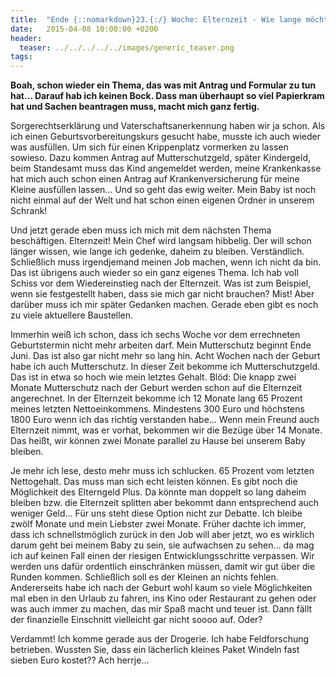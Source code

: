 ```yaml
---
title:  "Ende {::nomarkdown}23.{:/} Woche: Elternzeit - Wie lange möchte ich zu Hause bleiben?"
date:   2015-04-08 10:00:00 +0200
header:
  teaser: ../../../../../images/generic_teaser.png
tags:
---
```

**Boah, schon wieder ein Thema, das was mit Antrag und Formular zu tun hat... Darauf hab ich keinen Bock. Dass man überhaupt so viel Papierkram hat und Sachen beantragen muss, macht mich ganz fertig.**

Sorgerechtserklärung und Vaterschaftsanerkennung haben wir ja schon. Als ich einen Geburtsvorbereitungskurs gesucht habe, musste ich auch wieder was ausfüllen. Um sich für einen Krippenplatz vormerken zu lassen sowieso. Dazu kommen Antrag auf Mutterschutzgeld, später Kindergeld, beim Standesamt muss das Kind angemeldet werden, meine Krankenkasse hat mich auch schon einen Antrag auf Krankenversicherung für meine Kleine ausfüllen lassen… Und so geht das ewig weiter. Mein Baby ist noch nicht einmal auf der Welt und hat schon einen eigenen Ordner in unserem Schrank!

Und jetzt gerade eben muss ich mich mit dem nächsten Thema beschäftigen. Elternzeit! Mein Chef wird langsam hibbelig. Der will schon länger wissen, wie lange ich gedenke, daheim zu bleiben. Verständlich. Schließlich muss irgendjemand meinen Job machen, wenn ich nicht da bin. Das ist übrigens auch wieder so ein ganz eigenes Thema. Ich hab voll Schiss vor dem Wiedereinstieg nach der Elternzeit. Was ist zum Beispiel, wenn sie festgestellt haben, dass sie mich gar nicht brauchen? Mist! Aber darüber muss ich mir später Gedanken machen. Gerade eben gibt es noch zu viele aktuellere Baustellen.

Immerhin weiß ich schon, dass ich sechs Woche vor dem errechneten Geburtstermin nicht mehr arbeiten darf. Mein Mutterschutz beginnt Ende Juni. Das ist also gar nicht mehr so lang hin. Acht Wochen nach der Geburt habe ich auch Mutterschutz. In dieser Zeit bekomme ich Mutterschutzgeld. Das ist in etwa so hoch wie mein letztes Gehalt. Blöd: Die knapp zwei Monate Mutterschutz nach der Geburt werden schon auf die Elternzeit angerechnet. In der Elternzeit bekomme ich 12 Monate lang 65 Prozent meines letzten Nettoeinkommens. Mindestens 300 Euro und höchstens 1800 Euro wenn ich das richtig verstanden habe… Wenn mein Freund auch Elternzeit nimmt, was er vorhat, bekommen wir die Bezüge über 14 Monate. Das heißt, wir können zwei Monate parallel zu Hause bei unserem Baby bleiben.

Je mehr ich lese, desto mehr muss ich schlucken. 65 Prozent vom letzten Nettogehalt. Das muss man sich echt leisten können. Es gibt noch die Möglichkeit des Elterngeld Plus. Da könnte man doppelt so lang daheim bleiben bzw. die Elternzeit splitten aber bekommt dann entsprechend auch weniger Geld… Für uns steht diese Option nicht zur Debatte. Ich bleibe zwölf Monate und mein Liebster zwei Monate. Früher dachte ich immer, dass ich schnellstmöglich zurück in den Job will aber jetzt, wo es wirklich darum geht bei meinem Baby zu sein, sie aufwachsen zu sehen… da mag ich auf keinen Fall einen der riesigen Entwicklungsschritte verpassen. Wir werden uns dafür ordentlich einschränken müssen, damit wir gut über die Runden kommen. Schließlich soll es der Kleinen an nichts fehlen. Andererseits habe ich nach der Geburt wohl kaum so viele Möglichkeiten mal eben in den Urlaub zu fahren, ins Kino oder Restaurant zu gehen oder was auch immer zu machen, das mir Spaß macht und teuer ist. Dann fällt der finanzielle Einschnitt vielleicht gar nicht soooo auf. Oder?

Verdammt! Ich komme gerade aus der Drogerie. Ich habe Feldforschung betrieben. Wussten Sie, dass ein lächerlich kleines Paket Windeln fast sieben Euro kostet?? Ach herrje…
